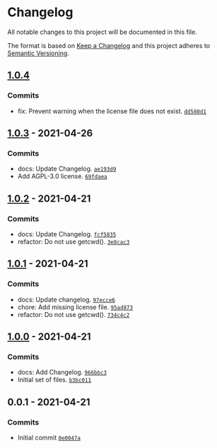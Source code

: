 # Changelog

All notable changes to this project will be documented in this file.

The format is based on [Keep a Changelog](https://keepachangelog.com/en/1.0.0/)
and this project adheres to [Semantic Versioning](https://semver.org/spec/v2.0.0.html).

## [1.0.4](https://github.com/loophp/grumphp-license-task/compare/1.0.3...1.0.4)

### Commits

- fix: Prevent warning when the license file does not exist. [`dd580d1`](https://github.com/loophp/grumphp-license-task/commit/dd580d1b2646b052d88a9ee79f3dcc67473589d8)

## [1.0.3](https://github.com/loophp/grumphp-license-task/compare/1.0.2...1.0.3) - 2021-04-26

### Commits

- docs: Update Changelog. [`ae193d9`](https://github.com/loophp/grumphp-license-task/commit/ae193d9ed6b127bf1a2ecc057e78dae91054f65a)
- Add AGPL-3.0 license. [`69fdaea`](https://github.com/loophp/grumphp-license-task/commit/69fdaea019d189d44d294a111e3c52f42341f28d)

## [1.0.2](https://github.com/loophp/grumphp-license-task/compare/1.0.1...1.0.2) - 2021-04-21

### Commits

- docs: Update Changelog. [`fcf5835`](https://github.com/loophp/grumphp-license-task/commit/fcf58352f5d87b91356136b0418d3f6596e88ca2)
- refactor: Do not use getcwd(). [`3e8cac3`](https://github.com/loophp/grumphp-license-task/commit/3e8cac3d4750a1bc826d9acb7718c4462f58247b)

## [1.0.1](https://github.com/loophp/grumphp-license-task/compare/1.0.0...1.0.1) - 2021-04-21

### Commits

- docs: Update changelog. [`97ecce6`](https://github.com/loophp/grumphp-license-task/commit/97ecce6be07fce01e09cc9cd7dfdc147fd07e8e3)
- chore: Add missing license file. [`95ad873`](https://github.com/loophp/grumphp-license-task/commit/95ad8738a41319c9e975376f9428491b3ce8a5b2)
- refactor: Do not use getcwd(). [`734c4c2`](https://github.com/loophp/grumphp-license-task/commit/734c4c263f9227a53efdf7b2a8698f24e223564b)

## [1.0.0](https://github.com/loophp/grumphp-license-task/compare/0.0.1...1.0.0) - 2021-04-21

### Commits

- docs: Add Changelog. [`966bbc3`](https://github.com/loophp/grumphp-license-task/commit/966bbc35dfbfea1f54fe1473e246051c7a2267f8)
- Initial set of files. [`b3bc011`](https://github.com/loophp/grumphp-license-task/commit/b3bc011ac9cae517a17f3103879c03ec4071e6c0)

## 0.0.1 - 2021-04-21

### Commits

- Initial commit [`0e0047a`](https://github.com/loophp/grumphp-license-task/commit/0e0047a33a1f73dec8d5da96b72cd4e25921fe66)
